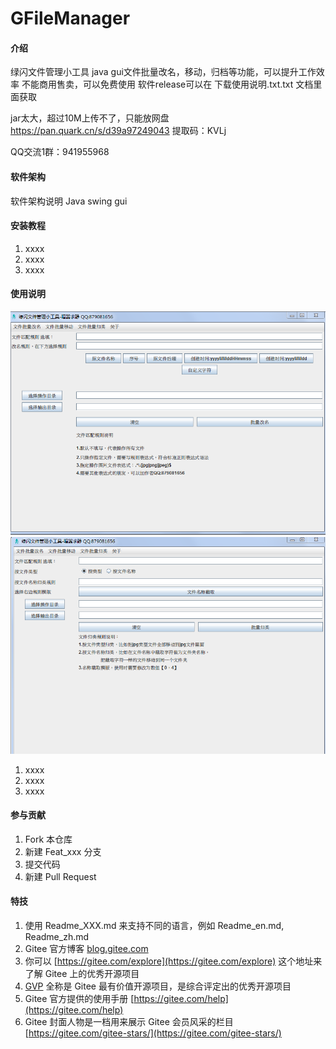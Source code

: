 # GFileManager

#### 介绍
绿闪文件管理小工具
java gui文件批量改名，移动，归档等功能，可以提升工作效率
不能商用售卖，可以免费使用
软件release可以在 下载使用说明.txt.txt 文档里面获取

jar太大，超过10M上传不了，只能放网盘
https://pan.quark.cn/s/d39a97249043
提取码：KVLj

QQ交流1群：941955968

#### 软件架构
软件架构说明
Java swing gui

#### 安装教程

1.  xxxx
2.  xxxx
3.  xxxx

#### 使用说明
![输入图片说明](WechatIMG933.jpg)
![输入图片说明](WechatIMG934.jpg)
1.  xxxx
2.  xxxx
3.  xxxx

#### 参与贡献

1.  Fork 本仓库
2.  新建 Feat_xxx 分支
3.  提交代码
4.  新建 Pull Request


#### 特技

1.  使用 Readme\_XXX.md 来支持不同的语言，例如 Readme\_en.md, Readme\_zh.md
2.  Gitee 官方博客 [blog.gitee.com](https://blog.gitee.com)
3.  你可以 [https://gitee.com/explore](https://gitee.com/explore) 这个地址来了解 Gitee 上的优秀开源项目
4.  [GVP](https://gitee.com/gvp) 全称是 Gitee 最有价值开源项目，是综合评定出的优秀开源项目
5.  Gitee 官方提供的使用手册 [https://gitee.com/help](https://gitee.com/help)
6.  Gitee 封面人物是一档用来展示 Gitee 会员风采的栏目 [https://gitee.com/gitee-stars/](https://gitee.com/gitee-stars/)
